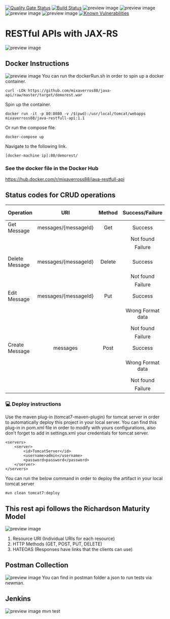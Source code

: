 [![Quality Gate Status](https://sonarcloud.io/api/project_badges/measure?project=mixaverros88_dockerized-java-api&metric=alert_status)](https://sonarcloud.io/dashboard?id=mixaverros88_dockerized-java-api)
[![Build Status](https://travis-ci.com/mixaverros88/dockerized-java-api.svg?branch=master)](https://travis-ci.com/mixaverros88/dockerized-java-api)
![preview image](https://img.shields.io/github/followers/mixaverros88?label=Follow&style=plastic)
![preview image](https://img.shields.io/github/forks/mixaverros88/java-api?style=plastic)
![preview image](https://img.shields.io/github/stars/mixaverros88/java-api?style=plastic)
![preview image](https://img.shields.io/github/watchers/mixaverros88/java-api?style=plastic)
[![Known Vulnerabilities](https://snyk.io/test/github/mixaverros88/java-api/badge.svg?targetFile=pom.xml)](https://snyk.io/test/github/mixaverros88/java-api?targetFile=pom.xml)

# RESTful APIs with JAX-RS
![preview image](https://raw.githubusercontent.com/mixaverros88/java-api/master/icons/java_rest_api.jpg)

## Docker Instructions ##
![preview image](https://github.com/mixaverros88/java-api/blob/master/icons/dockerIcon.png) You can run the dockerRun.sh in order to spin up a docker container.
````
curl -LOk https://github.com/mixaverros88/java-api/raw/master/target/demorest.war
````
Spin up the container.
````
docker run -it -p 80:8080 -v /$(pwd):/usr/local/tomcat/webapps mixaverross88/java-restfull-api:1.1
````
Or run the compose file.
````
docker-compose up
````
Navigate to the following link.
````
[docker-machine ip]:80/demorest/
````
### See the docker file in the Docker Hub ###
https://hub.docker.com/r/mixaverross88/java-restfull-api

## Status codes for CRUD operations ##

|Operation|URI|Method|Success/Failure|Status Code|
|----  |:-----:|:-----:|:-----:|:-----:|
|Get Message|messages/{messageId}|Get|Success|200|
| | | |Not found|404|
| | | |Failure|500|
|Delete Message|messages/{messageId}|Delete|Success|200 or 204|
| | | |Not found|404|
| | | |Failure|500|
|Edit Message|messages/{messageId}|Put|Success|201|
| | | |Wrong Format data|400 or 415|
| | | |Not found|404|
| | | |Failure|500|
|Create Message|messages|Post|Success|201|
| | | |Wrong Format data|400 or 415|
| | | |Not found|404|
| | | |Failure|500|

### :computer: Deploy instructions ###
Use the maven plug-in (tomcat7-maven-plugin) for tomcat server in order to automatically deploy this project in your local server. You can find this plug-in in pom.xml file in order to modify with yours configurations, also don't forget to add in settings.xml your credentials for tomcat server.
```
<servers>
    <server>
        <id>TomcatServer</id>
        <username>admin</username>
        <password>password</password>
    </server>
</servers>
```
You can run the below command in order to deploy the artifact in your local tomcat server
```
mvn clean tomcat7:deploy
```
## This rest api follows the Richardson Maturity Model ##
![preview image](https://raw.githubusercontent.com/mixaverros88/java-api/master/icons/The-Richardson-Maturity-Model-Nordic-APIs.png) 

1. Resource URI (Individual URIs for each resource)
2. HTTP Methods (GET, POST, PUT, DELETE)
3. HATEOAS (Responses have links that the clients can use) 

## Postman Collection ##
![preview image](https://raw.githubusercontent.com/mixaverros88/java-api/master/icons/postman2.png) You can find in postman folder a json to run tests via newman.

## Jenkins ##
![preview image](https://raw.githubusercontent.com/mixaverros88/java-api/master/src/main/webapp/resources/img/jenkins.jpg)
mvn test
